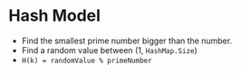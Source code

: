 # Hash Model
- Find the smallest prime number bigger than the number.
- Find a random value between (1, `HashMap.Size`)
- `H(k) = randomValue % primeNumber`